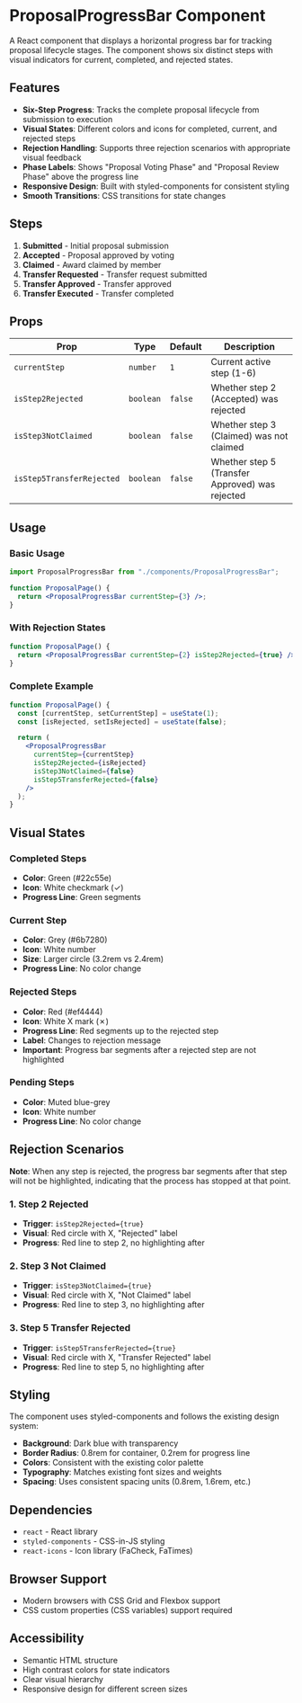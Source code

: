 # ProposalProgressBar Component

A React component that displays a horizontal progress bar for tracking proposal lifecycle stages. The component shows six distinct steps with visual indicators for current, completed, and rejected states.

## Features

- **Six-Step Progress**: Tracks the complete proposal lifecycle from submission to execution
- **Visual States**: Different colors and icons for completed, current, and rejected steps
- **Rejection Handling**: Supports three rejection scenarios with appropriate visual feedback
- **Phase Labels**: Shows "Proposal Voting Phase" and "Proposal Review Phase" above the progress line
- **Responsive Design**: Built with styled-components for consistent styling
- **Smooth Transitions**: CSS transitions for state changes

## Steps

1. **Submitted** - Initial proposal submission
2. **Accepted** - Proposal approved by voting
3. **Claimed** - Award claimed by member
4. **Transfer Requested** - Transfer request submitted
5. **Transfer Approved** - Transfer approved
6. **Transfer Executed** - Transfer completed

## Props

| Prop                      | Type      | Default | Description                                     |
| ------------------------- | --------- | ------- | ----------------------------------------------- |
| `currentStep`             | `number`  | `1`     | Current active step (1-6)                       |
| `isStep2Rejected`         | `boolean` | `false` | Whether step 2 (Accepted) was rejected          |
| `isStep3NotClaimed`       | `boolean` | `false` | Whether step 3 (Claimed) was not claimed        |
| `isStep5TransferRejected` | `boolean` | `false` | Whether step 5 (Transfer Approved) was rejected |

## Usage

### Basic Usage

```jsx
import ProposalProgressBar from "./components/ProposalProgressBar";

function ProposalPage() {
  return <ProposalProgressBar currentStep={3} />;
}
```

### With Rejection States

```jsx
function ProposalPage() {
  return <ProposalProgressBar currentStep={2} isStep2Rejected={true} />;
}
```

### Complete Example

```jsx
function ProposalPage() {
  const [currentStep, setCurrentStep] = useState(1);
  const [isRejected, setIsRejected] = useState(false);

  return (
    <ProposalProgressBar
      currentStep={currentStep}
      isStep2Rejected={isRejected}
      isStep3NotClaimed={false}
      isStep5TransferRejected={false}
    />
  );
}
```

## Visual States

### Completed Steps

- **Color**: Green (#22c55e)
- **Icon**: White checkmark (✓)
- **Progress Line**: Green segments

### Current Step

- **Color**: Grey (#6b7280)
- **Icon**: White number
- **Size**: Larger circle (3.2rem vs 2.4rem)
- **Progress Line**: No color change

### Rejected Steps

- **Color**: Red (#ef4444)
- **Icon**: White X mark (✗)
- **Progress Line**: Red segments up to the rejected step
- **Label**: Changes to rejection message
- **Important**: Progress bar segments after a rejected step are not highlighted

### Pending Steps

- **Color**: Muted blue-grey
- **Icon**: White number
- **Progress Line**: No color change

## Rejection Scenarios

**Note**: When any step is rejected, the progress bar segments after that step will not be highlighted, indicating that the process has stopped at that point.

### 1. Step 2 Rejected

- **Trigger**: `isStep2Rejected={true}`
- **Visual**: Red circle with X, "Rejected" label
- **Progress**: Red line to step 2, no highlighting after

### 2. Step 3 Not Claimed

- **Trigger**: `isStep3NotClaimed={true}`
- **Visual**: Red circle with X, "Not Claimed" label
- **Progress**: Red line to step 3, no highlighting after

### 3. Step 5 Transfer Rejected

- **Trigger**: `isStep5TransferRejected={true}`
- **Visual**: Red circle with X, "Transfer Rejected" label
- **Progress**: Red line to step 5, no highlighting after

## Styling

The component uses styled-components and follows the existing design system:

- **Background**: Dark blue with transparency
- **Border Radius**: 0.8rem for container, 0.2rem for progress line
- **Colors**: Consistent with the existing color palette
- **Typography**: Matches existing font sizes and weights
- **Spacing**: Uses consistent spacing units (0.8rem, 1.6rem, etc.)

## Dependencies

- `react` - React library
- `styled-components` - CSS-in-JS styling
- `react-icons` - Icon library (FaCheck, FaTimes)

## Browser Support

- Modern browsers with CSS Grid and Flexbox support
- CSS custom properties (CSS variables) support required

## Accessibility

- Semantic HTML structure
- High contrast colors for state indicators
- Clear visual hierarchy
- Responsive design for different screen sizes
